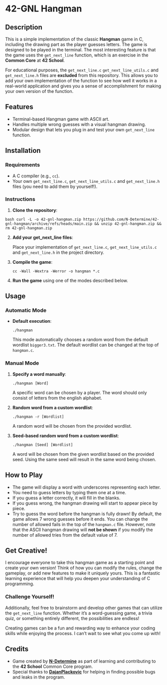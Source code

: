 
# 42-GNL Hangman

## Description

This is a simple implementation of the classic **Hangman** game in C, including the drawing part as the player guesses letters. The game is designed to be played in the terminal. The most interesting feature is that the game uses the `get_next_line` function, which is an exercise in the **Common Core** at **42 School**.

For educational purposes, the `get_next_line.c` `get_next_line_utils.c` and `get_next_line.h` files are **excluded** from this repository. This allows you to add your own implementation of the function to see how well it works in a real-world application and gives you a sense of accomplishment for making your own version of the function.

## Features

-   Terminal-based Hangman game with ASCII art.
-   Handles multiple wrong guesses with a visual hangman drawing.
-   Modular design that lets you plug in and test your own `get_next_line` function.

## Installation

### Requirements

-   A C compiler (e.g., `cc`).
-   Your own `get_next_line.c`, `get_next_line_utils.c` and `get_next_line.h` files (you need to add them by yourself!).

### Instructions

1.  **Clone the repository**:
```
bash curl -L -o 42-gnl-hangman.zip https://github.com/N-Determine/42-gnl-hangman/archive/refs/heads/main.zip && unzip 42-gnl-hangman.zip && rm 42-gnl-hangman.zip
```
2.  **Add your get_next_line files**: 

	Place your implementation of `get_next_line.c`, `get_next_line_utils.c` and `get_next_line.h` in the project directory.
    
3.  **Compile the game**:

    `cc -Wall -Wextra -Werror -o hangman *.c` 
   
4.  **Run the game** using one of the modes described below.

## Usage

### Automatic Mode

-   **Default execution**:
    
    `./hangman` 
    
    This mode automatically chooses a random word from the default wordlist `bigger3.txt`. The default wordlist can be changed at the top of `hangman.c`. 

### Manual Mode

1.  **Specify a word manually**:
    
    `./hangman [Word]` 
    
    A specific word can be chosen by a player. The word should only consist of letters from the english alphabet.
    
2.  **Random word from a custom wordlist**:
    
    `./hangman -r [Wordlist]` 
    
    A random word will be chosen from the provided wordlist.
    
3.  **Seed-based random word from a custom wordlist**:
    
    `./hangman [Seed] [Wordlist]` 
    
    A word will be chosen from the given wordlist based on the provided seed. Using the same seed will result in the same word being chosen.
    

## How to Play

-   The game will display a word with underscores representing each letter.
-   You need to guess letters by typing them one at a time.
-   If you guess a letter correctly, it will fill in the blanks.
-   If you guess wrong, the hangman drawing will start to appear piece by piece.
-   Try to guess the word before the hangman is fully drawn! By default, the game allows 7 wrong guesses before it ends. You can change the number of allowed fails in the top of the `hangman.c` file. However, note that the ASCII hangman drawing will **not be shown** if you modify the number of allowed tries from the default value of 7.

## Get Creative!

I encourage everyone to take this hangman game as a starting point and create your own version! Think of how you can modify the rules, change the gameplay, or add new features to make it uniquely yours. This is a fantastic learning experience that will help you deepen your understanding of C programming.

### Challenge Yourself!

Additionally, feel free to brainstorm and develop other games that can utilize the `get_next_line` function. Whether it’s a word-guessing game, a trivia quiz, or something entirely different, the possibilities are endless! 

Creating games can be a fun and rewarding way to enhance your coding skills while enjoying the process. I can’t wait to see what you come up with!


## Credits

-   Game created by **[N-Determine](https://github.com/N-Determine)** as part of learning and contributing to the **42 School** Common Core program.
-  Special thanks to **[DajanPlackovic](https://github.com/DajanPlackovic/DajanPlackovic)** for helping in finding possible bugs and leaks in the program.
